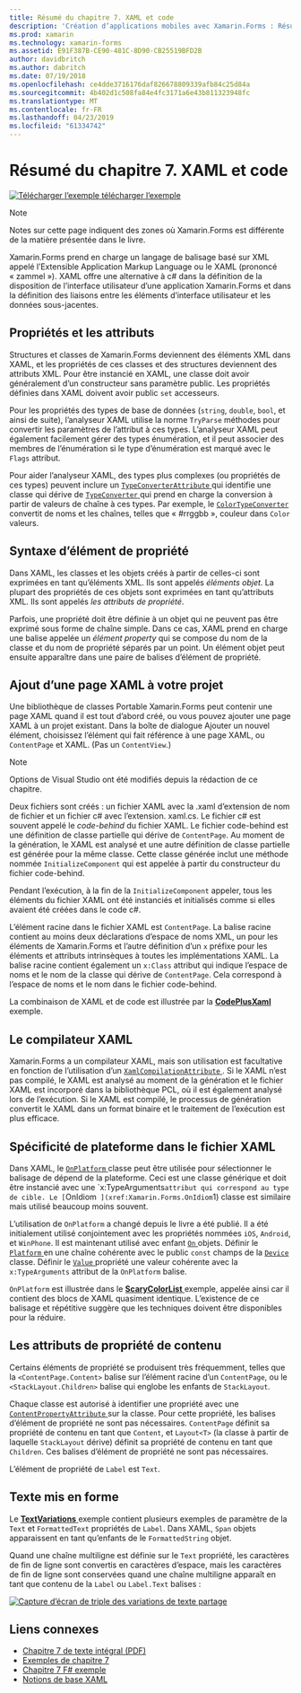 ```yaml
---
title: Résumé du chapitre 7. XAML et code
description: 'Création d’applications mobiles avec Xamarin.Forms : Résumé du chapitre 7. XAML et code'
ms.prod: xamarin
ms.technology: xamarin-forms
ms.assetid: E91F387B-CE90-481C-8D90-CB25519BFD2B
author: davidbritch
ms.author: dabritch
ms.date: 07/19/2018
ms.openlocfilehash: ce4dde3716176daf826678809339afb84c25d84a
ms.sourcegitcommit: 4b402d1c508fa84e4fc3171a6e43b811323948fc
ms.translationtype: MT
ms.contentlocale: fr-FR
ms.lasthandoff: 04/23/2019
ms.locfileid: "61334742"
---
```

# <a name="summary-of-chapter-7-xaml-vs-code"></a>Résumé du chapitre 7. XAML et code

[![Télécharger l’exemple](~/media/shared/download.png) télécharger l’exemple](https://github.com/xamarin/xamarin-forms-book-samples/tree/master/Chapter07)

> [!NOTE]
> Notes sur cette page indiquent des zones où Xamarin.Forms est différente de la matière présentée dans le livre.

Xamarin.Forms prend en charge un langage de balisage basé sur XML appelé l’Extensible Application Markup Language ou le XAML (prononcé « zammel »). XAML offre une alternative à c# dans la définition de la disposition de l’interface utilisateur d’une application Xamarin.Forms et dans la définition des liaisons entre les éléments d’interface utilisateur et les données sous-jacentes.

## <a name="properties-and-attributes"></a>Propriétés et les attributs

Structures et classes de Xamarin.Forms deviennent des éléments XML dans XAML, et les propriétés de ces classes et des structures deviennent des attributs XML. Pour être instancié en XAML, une classe doit avoir généralement d’un constructeur sans paramètre public. Les propriétés définies dans XAML doivent avoir public `set` accesseurs.

Pour les propriétés des types de base de données (`string`, `double`, `bool`, et ainsi de suite), l’analyseur XAML utilise la norme `TryParse` méthodes pour convertir les paramètres de l’attribut à ces types. L’analyseur XAML peut également facilement gérer des types énumération, et il peut associer des membres de l’énumération si le type d’énumération est marqué avec le `Flags` attribut.

Pour aider l’analyseur XAML, des types plus complexes (ou propriétés de ces types) peuvent inclure un [ `TypeConverterAttribute` ](xref:Xamarin.Forms.TypeConverterAttribute) qui identifie une classe qui dérive de [ `TypeConverter` ](xref:Xamarin.Forms.TypeConverter) qui prend en charge la conversion à partir de valeurs de chaîne à ces types. Par exemple, le [ `ColorTypeConverter` ](xref:Xamarin.Forms.ColorTypeConverter) convertit de noms et les chaînes, telles que « #rrggbb », couleur dans `Color` valeurs.

## <a name="property-element-syntax"></a>Syntaxe d’élément de propriété

Dans XAML, les classes et les objets créés à partir de celles-ci sont exprimées en tant qu’éléments XML. Ils sont appelés *éléments objet*. La plupart des propriétés de ces objets sont exprimées en tant qu’attributs XML. Ils sont appelés *les attributs de propriété*.

Parfois, une propriété doit être définie à un objet qui ne peuvent pas être exprimé sous forme de chaîne simple. Dans ce cas, XAML prend en charge une balise appelée un *élément property* qui se compose du nom de la classe et du nom de propriété séparés par un point. Un élément objet peut ensuite apparaître dans une paire de balises d’élément de propriété.

## <a name="adding-a-xaml-page-to-your-project"></a>Ajout d’une page XAML à votre projet

Une bibliothèque de classes Portable Xamarin.Forms peut contenir une page XAML quand il est tout d’abord créé, ou vous pouvez ajouter une page XAML à un projet existant. Dans la boîte de dialogue Ajouter un nouvel élément, choisissez l’élément qui fait référence à une page XAML, ou `ContentPage` et XAML. (Pas un `ContentView`.)

> [!NOTE]
> Options de Visual Studio ont été modifiés depuis la rédaction de ce chapitre.

Deux fichiers sont créés : un fichier XAML avec la .xaml d’extension de nom de fichier et un fichier c# avec l’extension. xaml.cs. Le fichier c# est souvent appelé le *code-behind* du fichier XAML. Le fichier code-behind est une définition de classe partielle qui dérive de `ContentPage`. Au moment de la génération, le XAML est analysé et une autre définition de classe partielle est générée pour la même classe. Cette classe générée inclut une méthode nommée `InitializeComponent` qui est appelée à partir du constructeur du fichier code-behind.

Pendant l’exécution, à la fin de la `InitializeComponent` appeler, tous les éléments du fichier XAML ont été instanciés et initialisés comme si elles avaient été créées dans le code c#.

L’élément racine dans le fichier XAML est `ContentPage`. La balise racine contient au moins deux déclarations d’espace de noms XML, un pour les éléments de Xamarin.Forms et l’autre définition d’un `x` préfixe pour les éléments et attributs intrinsèques à toutes les implémentations XAML. La balise racine contient également un `x:Class` attribut qui indique l’espace de noms et le nom de la classe qui dérive de `ContentPage`. Cela correspond à l’espace de noms et le nom dans le fichier code-behind.

La combinaison de XAML et de code est illustrée par la [ **CodePlusXaml** ](https://github.com/xamarin/xamarin-forms-book-samples/tree/master/Chapter07) exemple.

## <a name="the-xaml-compiler"></a>Le compilateur XAML

Xamarin.Forms a un compilateur XAML, mais son utilisation est facultative en fonction de l’utilisation d’un [ `XamlCompilationAttribute` ](xref:Xamarin.Forms.Xaml.XamlCompilationAttribute). Si le XAML n’est pas compilé, le XAML est analysé au moment de la génération et le fichier XAML est incorporé dans la bibliothèque PCL, où il est également analysé lors de l’exécution. Si le XAML est compilé, le processus de génération convertit le XAML dans un format binaire et le traitement de l’exécution est plus efficace.

## <a name="platform-specificity-in-the-xaml-file"></a>Spécificité de plateforme dans le fichier XAML

Dans XAML, le [ `OnPlatform` ](xref:Xamarin.Forms.OnPlatform`1) classe peut être utilisée pour sélectionner le balisage de dépend de la plateforme. Ceci est une classe générique et doit être instancié avec une `x:TypeArguments` attribut qui correspond au type de cible. Le [ `OnIdiom` ](xref:Xamarin.Forms.OnIdiom`1) classe est similaire mais utilisé beaucoup moins souvent.

L’utilisation de `OnPlatform` a changé depuis le livre a été publié. Il a été initialement utilisé conjointement avec les propriétés nommées `iOS`, `Android`, et `WinPhone`. Il est maintenant utilisé avec enfant [ `On` ](xref:Xamarin.Forms.On) objets. Définir le [ `Platform` ](xref:Xamarin.Forms.On.Platform) en une chaîne cohérente avec le public `const` champs de la [ `Device` ](xref:Xamarin.Forms.Device) classe. Définir le [ `Value` ](xref:Xamarin.Forms.On.Value) propriété une valeur cohérente avec la `x:TypeArguments` attribut de la `OnPlatform` balise.

`OnPlatform` est illustrée dans le [ **ScaryColorList** ](https://github.com/xamarin/xamarin-forms-book-samples/tree/master/Chapter07/ScaryColorList) exemple, appelée ainsi car il contient des blocs de XAML quasiment identique. L’existence de ce balisage et répétitive suggère que les techniques doivent être disponibles pour la réduire.

## <a name="the-content-property-attributes"></a>Les attributs de propriété de contenu

Certains éléments de propriété se produisent très fréquemment, telles que la `<ContentPage.Content>` balise sur l’élément racine d’un `ContentPage`, ou le `<StackLayout.Children>` balise qui englobe les enfants de `StackLayout`.

Chaque classe est autorisé à identifier une propriété avec une [ `ContentPropertyAttribute` ](xref:Xamarin.Forms.ContentPropertyAttribute) sur la classe. Pour cette propriété, les balises d’élément de propriété ne sont pas nécessaires. `ContentPage` définit sa propriété de contenu en tant que `Content`, et `Layout<T>` (la classe à partir de laquelle `StackLayout` dérive) définit sa propriété de contenu en tant que `Children`. Ces balises d’élément de propriété ne sont pas nécessaires.

L’élément de propriété de `Label` est `Text`.

## <a name="formatted-text"></a>Texte mis en forme

Le [ **TextVariations** ](https://github.com/xamarin/xamarin-forms-book-samples/tree/master/Chapter07/TextVariations) exemple contient plusieurs exemples de paramètre de la `Text` et `FormattedText` propriétés de `Label`. Dans XAML, `Span` objets apparaissent en tant qu’enfants de le `FormattedString` objet.

 Quand une chaîne multiligne est définie sur le `Text` propriété, les caractères de fin de ligne sont convertis en caractères d’espace, mais les caractères de fin de ligne sont conservées quand une chaîne multiligne apparaît en tant que contenu de la `Label` ou `Label.Text` balises :

 [![Capture d’écran de triple des variations de texte partage](images/ch07fg03-small.png "Variations de texte mis en forme")](images/ch07fg03-large.png#lightbox "Variations de texte mis en forme")

## <a name="related-links"></a>Liens connexes

- [Chapitre 7 de texte intégral (PDF)](https://download.xamarin.com/developer/xamarin-forms-book/XamarinFormsBook-Ch07-Apr2016.pdf)
- [Exemples de chapitre 7](https://github.com/xamarin/xamarin-forms-book-samples/tree/master/Chapter07)
- [Chapitre 7 F# exemple](https://github.com/xamarin/xamarin-forms-book-samples/tree/master/Chapter07/FS/CodePlusXaml)
- [Notions de base XAML](~/xamarin-forms/xaml/xaml-basics/index.md)
